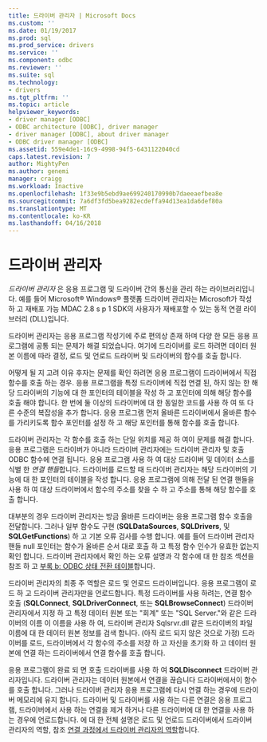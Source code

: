 ```yaml
---
title: 드라이버 관리자 | Microsoft Docs
ms.custom: ''
ms.date: 01/19/2017
ms.prod: sql
ms.prod_service: drivers
ms.service: ''
ms.component: odbc
ms.reviewer: ''
ms.suite: sql
ms.technology:
- drivers
ms.tgt_pltfrm: ''
ms.topic: article
helpviewer_keywords:
- driver manager [ODBC]
- ODBC architecture [ODBC], driver manager
- driver manager [ODBC], about driver manager
- ODBC driver manager [ODBC]
ms.assetid: 559e4de1-16c9-4998-94f5-6431122040cd
caps.latest.revision: 7
author: MightyPen
ms.author: genemi
manager: craigg
ms.workload: Inactive
ms.openlocfilehash: 1f33e9b5ebd9ae699240170990b7daeeaefbea8e
ms.sourcegitcommit: 7a6df3fd5bea9282ecdeffa94d13ea1da6def80a
ms.translationtype: MT
ms.contentlocale: ko-KR
ms.lasthandoff: 04/16/2018
---
```

# <a name="the-driver-manager"></a>드라이버 관리자
*드라이버 관리자* 은 응용 프로그램 및 드라이버 간의 통신을 관리 하는 라이브러리입니다. 예를 들어 Microsoft® Windows® 플랫폼 드라이버 관리자는 Microsoft가 작성 하 고 재배포 가능 MDAC 2.8 s p 1 SDK의 사용자가 재배포할 수 있는 동적 연결 라이브러리 (DLL)입니다.  
  
 드라이버 관리자는 응용 프로그램 작성기에 주로 편의상 존재 하며 다양 한 모든 응용 프로그램에 공통 되는 문제가 해결 되었습니다. 여기에 드라이버를 로드 하려면 데이터 원본 이름에 따라 결정, 로드 및 언로드 드라이버 및 드라이버의 함수를 호출 합니다.  
  
 어떻게 될 지 고려 이유 후자는 문제를 확인 하려면 응용 프로그램이 드라이버에서 직접 함수를 호출 하는 경우. 응용 프로그램을 특정 드라이버에 직접 연결 된, 하지 않는 한 해당 드라이버의 기능에 대 한 포인터의 테이블을 작성 하 고 포인터에 의해 해당 함수를 호출 해야 합니다. 한 번에 둘 이상의 드라이버에 대 한 동일한 코드를 사용 하 여 또 다른 수준의 복잡성을 추가 합니다. 응용 프로그램 먼저 올바른 드라이버에서 올바른 함수를 가리키도록 함수 포인터를 설정 하 고 해당 포인터를 통해 함수를 호출 합니다.  
  
 드라이버 관리자는 각 함수를 호출 하는 단일 위치를 제공 하 여이 문제를 해결 합니다. 응용 프로그램은 드라이버가 아니라 드라이버 관리자에는 드라이버 관리자 및 호출 ODBC 함수에 연결 됩니다. 응용 프로그램 사용 하 여 대상 드라이버 및 데이터 소스를 식별 한 *연결 핸들*합니다. 드라이버를 로드할 때 드라이버 관리자는 해당 드라이버의 기능에 대 한 포인터의 테이블을 작성 합니다. 응용 프로그램에 의해 전달 된 연결 핸들을 사용 하 여 대상 드라이버에서 함수의 주소를 찾을 수 하 고 주소를 통해 해당 함수를 호출 합니다.  
  
 대부분의 경우 드라이버 관리자는 방금 올바른 드라이버는 응용 프로그램 함수 호출을 전달합니다. 그러나 일부 함수도 구현 (**SQLDataSources**, **SQLDrivers**, 및 **SQLGetFunctions**) 하 고 기본 오류 검사를 수행 합니다. 예를 들어 드라이버 관리자 핸들 null 포인터는 함수가 올바른 순서 대로 호출 하 고 특정 함수 인수가 유효한 없는지 확인 합니다. 드라이버 관리자에서 확인 하는 오류 설명과 각 함수에 대 한 참조 섹션을 참조 하 고 [부록 b: ODBC 상태 전환 테이블](../../odbc/reference/appendixes/appendix-b-odbc-state-transition-tables.md)합니다.  
  
 드라이버 관리자의 최종 주 역할은 로드 및 언로드 드라이버입니다. 응용 프로그램이 로드 하 고 드라이버 관리자만을 언로드합니다. 특정 드라이버를 사용 하려는, 연결 함수 호출 (**SQLConnect**, **SQLDriverConnect**, 또는 **SQLBrowseConnect**) 드라이버 관리자에서 지정 하 고 특정 데이터 원본 또는 "회계" 또는 "SQL Server."와 같은 드라이버의 이름 이 이름을 사용 하 여, 드라이버 관리자 Sqlsrvr.dll 같은 드라이버의 파일 이름에 대 한 데이터 원본 정보를 검색 합니다. (아직 로드 되지 않은 것으로 가정) 드라이버를 로드, 드라이버에서 각 함수의 주소를 저장 하 고 자신을 초기화 하 고 데이터 원본에 연결 하는 드라이버에서 연결 함수를 호출 합니다.  
  
 응용 프로그램이 완료 되 면 호출 드라이버를 사용 하 여 **SQLDisconnect** 드라이버 관리자입니다. 드라이버 관리자는 데이터 원본에서 연결을 끊습니다 드라이버에서이 함수를 호출 합니다. 그러나 드라이버 관리자 응용 프로그램에 다시 연결 하는 경우에 드라이버 메모리에 유지 합니다. 드라이버 및 드라이버를 사용 하는 다른 연결은 응용 프로그램, 드라이버에서 사용 하는 연결을 제거 하거나 다른 드라이버에 대 한 연결을 사용 하는 경우에 언로드합니다. 에 대 한 전체 설명은 로드 및 언로드 드라이버에서 드라이버 관리자의 역할, 참조 [연결 과정에서 드라이버 관리자의 역할](../../odbc/reference/develop-app/driver-manager-s-role-in-the-connection-process.md)합니다.
